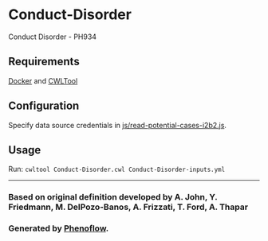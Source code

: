 # Conduct-Disorder

Conduct Disorder - PH934

## Requirements

[Docker](https://docs.docker.com/install/) and [CWLTool](https://github.com/common-workflow-language/cwltool#install)

## Configuration

Specify data source credentials in [js/read-potential-cases-i2b2.js](js/read-potential-cases-i2b2.js).

## Usage

Run: `cwltool Conduct-Disorder.cwl Conduct-Disorder-inputs.yml`

***

### Based on original definition developed by A. John, Y. Friedmann, M. DelPozo-Banos, A. Frizzati, T. Ford, A. Thapar
### Generated by [Phenoflow](https://kclhi.org/phenoflow).
